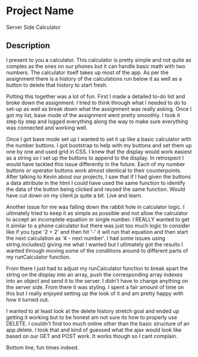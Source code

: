 # Project Name

Server Side Calculator

## Description

I present to you a calculator. This calculator is pretty simple and not quite as complex as the ones on our phones but it can handle basic math with two numbers. The calculator itself takes up most of the app. As per the assignment there is a history of the calculations run below it as well as a button to delete that history to start fresh. 

Putting this together was a lot of fun. First I made a detailed to-do list and broke down the assignment. I tried to think through what I needed to do to set-up as well as break down what the assignment was really asking. Once I got my list, base mode of the assignment went pretty smoothly. I took it step by step and logged everything along the way to make sure everything was connected and working well. 

Once I got base mode set up I wanted to set it up like a basic calculator with the number buttons. I got bootstrap to help with my buttons and set them up one by one and used grid in CSS. I knew that the display would work easiest as a string so I set up the buttons to append to the display. In retrospect I would have tackled this issue differently in the future. Each of my number buttons or operator buttons work almost identical to their counterpoints. After talking to Kevin about our projects, I saw that if I had given the buttons a data attribute in the html I could have used the same function to identify the data of the button being clicked and reused the same function. Would have cut down on my client.js quite a bit. Live and learn. 

Another issue for me was falling down the rabbit hole in calculator logic. I ultimately tried to keep it as simple as possible and not allow the calculator to accept an incomplete equation or single number. I REALLY wanted to get it similar to a phone calculator but there was just too much logic to consider like if you type '2 + 2' and then hit '-' it will run that equation and then start the next calculation as '4 - next number'. I had some issues using string.includes() giving me what I wanted but I ultimately got the results I wanted through moving some of the conditions around to different parts of my runCalculator function. 

From there I just had to adjust my runCalculator function to break apart the string on the display into an array, push the corresponding array indexes into an object and send it to the server. I didn't have to change anything on the server side. From there it was styling. I spent a fair amount of time on this but I really enjoyed setting up the look of it and am pretty happy with how it turned out. 

I wanted to at least look at the delete history stretch goal and ended up getting it working but to be honest am not sure its how to properly use DELETE. I couldn't find too much online other than the basic structure of an app.delete. I took that and kind of guessed what the ajax would look like based on our GET and POST work. It works though so I cant complain. 

Bottom line, fun times indeed.


